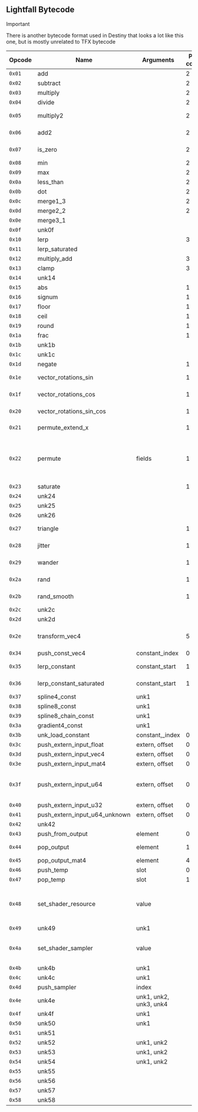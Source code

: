 ## Lightfall Bytecode
> [!IMPORTANT]  
> There is another bytecode format used in Destiny that looks a lot like this one, but is mostly unrelated to TFX bytecode

| Opcode | Name                          | Arguments              | Pop count | Operation                                                                          | Notes                                                                                             |
| ------ | ----------------------------- | ---------------------- | --------- | ---------------------------------------------------------------------------------- | ------------------------------------------------------------------------------------------------- |
| `0x01` | add                           |                        | 2         | push(`t1 + t0`)                                                                    |                                                                                                   |
| `0x02` | subtract                      |                        | 2         | push(`t1 - t0`)                                                                    |                                                                                                   |
| `0x03` | multiply                      |                        | 2         | push(`t1 * t0`)                                                                    |                                                                                                   |
| `0x04` | divide                        |                        | 2         | push(`t1 / t0`)                                                                    |                                                                                                   |
| `0x05` | multiply2                     |                        | 2         | push(`t1 * t0`)                                                                    | Exactly the same as normal multiply                                                               |
| `0x06` | add2                          |                        | 2         | push(`t1 + t0`)                                                                    | Exactly the same as normal add                                                                    |
| `0x07` | is_zero                       |                        | 2         | push(`t0 == float4(0)` )                                                           | Sets each element that is zero to 1                                                               |
| `0x08` | min                           |                        | 2         | push(`min(t1, t0)` )                                                               |                                                                                                   |
| `0x09` | max                           |                        | 2         | push(`max(t1, t0)` )                                                               |                                                                                                   |
| `0x0a` | less_than                     |                        | 2         | push(`t0 < t1`)                                                                    |                                                                                                   |
| `0x0b` | dot                           |                        | 2         | push(`dot(t1, t0)` )                                                               |                                                                                                   |
| `0x0c` | merge1_3                      |                        | 2         | push(`float4(t1.x, t0.xyz)` )                                                      |                                                                                                   |
| `0x0d` | merge2_2                      |                        | 2         | push(`float4(t1.xy, t0.xy)` )                                                      |                                                                                                   |
| `0x0e` | merge3_1                      |                        |           |                                                                                    |                                                                                                   |
| `0x0f` | unk0f                         |                        |           |                                                                                    |                                                                                                   |
| `0x10` | lerp                          |                        | 3         | push(`lerp(t2, t1, t0)`)                                                           |                                                                                                   |
| `0x11` | lerp_saturated                |                        |           | push(`saturate(lerp(t2, t1, t0))`)                                                 |                                                                                                   |
| `0x12` | multiply_add                  |                        | 3         | push(`t1 * t2 + t0`)                                                               |                                                                                                   |
| `0x13` | clamp                         |                        | 3         | push(`clamp(t2, t1, t0)`)                                                          |                                                                                                   |
| `0x14` | unk14                         |                        |           |                                                                                    |                                                                                                   |
| `0x15` | abs                           |                        | 1         | push(`abs(t0)`)                                                                    |                                                                                                   |
| `0x16` | signum                        |                        | 1         | push(`sign(t0)`)                                                                   |                                                                                                   |
| `0x17` | floor                         |                        | 1         | push(`floor(t0)`)                                                                  |                                                                                                   |
| `0x18` | ceil                          |                        | 1         | push(`ceil(t0)`)                                                                   |                                                                                                   |
| `0x19` | round                         |                        | 1         | push(`round(t0)`)                                                                  |                                                                                                   |
| `0x1a` | frac                          |                        | 1         | push(`frac(t0)`)                                                                   |                                                                                                   |
| `0x1b` | unk1b                         |                        |           |                                                                                    |                                                                                                   |
| `0x1c` | unk1c                         |                        |           |                                                                                    |                                                                                                   |
| `0x1d` | negate                        |                        | 1         | push(`-t0`)                                                                        |                                                                                                   |
| `0x1e` | vector_rotations_sin          |                        | 1         | push(`_trig_helper_vector_sin_rotations_estimate(t0)`)                             | See below for implementation                                                                      |
| `0x1f` | vector_rotations_cos          |                        | 1         | push(`_trig_helper_vector_cos_rotations_estimate(t0)`)                             | See below for implementation                                                                      |
| `0x20` | vector_rotations_sin_cos      |                        | 1         | push(`_trig_helper_vector_sin_cos_rotations_estimate(t0)`)                         | See below for implementation                                                                      |
| `0x21` | permute_extend_x              |                        | 1         | push(`v.xxxx`)                                                                     | Same as `permute 0b00_00_00_00`                                                                   |
| `0x22` | permute                       | fields                 | 1         | push(`v.????`)                                                                     | `fields` is a bitfield specifying the swizzle patterns, 2 bits per element, starting with the MSB |
| `0x23` | saturate                      |                        | 1         | push(`saturate(t0)`)                                                               |                                                                                                   |
| `0x24` | unk24                         |                        |           |                                                                                    |                                                                                                   |
| `0x25` | unk25                         |                        |           |                                                                                    |                                                                                                   |
| `0x26` | unk26                         |                        |           |                                                                                    |                                                                                                   |
| `0x27` | triangle                      |                        | 1         | push(`triangle(t0)`)                                                               | See below for implementation                                                                      |
| `0x28` | jitter                        |                        | 1         | push(`jitter(t0)`)                                                                 | See below for implementation                                                                      |
| `0x29` | wander                        |                        | 1         | push(`wander(t0)`)                                                                 | See below for implementation                                                                      |
| `0x2a` | rand                          |                        | 1         | push(`rand(t0)`)                                                                   | See below for implementation                                                                      |
| `0x2b` | rand_smooth                   |                        | 1         | push(`rand_smooth(t0)`)                                                            | See below for implementation                                                                      |
| `0x2c` | unk2c                         |                        |           |                                                                                    |                                                                                                   |
| `0x2d` | unk2d                         |                        |           |                                                                                    |                                                                                                   |
| `0x2e` | transform_vec4                |                        | 5         | push(`mul(t0, float4x4(t1, t2, t3, t4))`)                                          | Order of the matrix depends on how you push it                                                    |
| `0x34` | push_const_vec4               | constant_index         | 0         | push(`constants[constant_index]`)                                                  |                                                                                                   |
| `0x35` | lerp_constant                 | constant_start         | 1         | push(`lerp(constants[constant_start], constants[constant_start+1], t0)`)           |                                                                                                   |
| `0x36` | lerp_constant_saturated       | constant_start         | 1         | push(`saturate(lerp(constants[constant_start], constants[constant_start+1], t0))`) |                                                                                                   |
| `0x37` | spline4_const                 | unk1                   |           |                                                                                    |                                                                                                   |
| `0x38` | spline8_const                 | unk1                   |           |                                                                                    |                                                                                                   |
| `0x39` | spline8_chain_const           | unk1                   |           |                                                                                    |                                                                                                   |
| `0x3a` | gradient4_const               | unk1                   |           |                                                                                    |                                                                                                   |
| `0x3b` | unk_load_constant             | constant,_index        | 0         |                                                                                    |                                                                                                   |
| `0x3c` | push_extern_input_float       | extern, offset         | 0         | push(`get_extern<float>(stack, extern, offset*4)`)                                 | (offset is in bytes)                                                                              |
| `0x3d` | push_extern_input_vec4        | extern, offset         | 0         | push(`get_extern<float4>(stack, extern, offset*16)`)                               | (offset is in bytes)                                                                              |
| `0x3e` | push_extern_input_mat4        | extern, offset         | 0         | push(`get_extern<float4x4>(stack, extern, offset*16)`)                             | (offset is in bytes)                                                                              |
| `0x3f` | push_extern_input_u64         | extern, offset         | 0         | push(`get_extern<u64>(stack, extern, offset*8)`)                                   | Used for shader resource handles in DX11 (offset is in bytes)                                     |
| `0x40` | push_extern_input_u32         | extern, offset         | 0         | push(`get_extern<u32>(stack, extern, offset*4)`)                                   | (offset is in bytes)                                                                              |
| `0x41` | push_extern_input_u64_unknown | extern, offset         | 0         | push(`get_extern<u64>(stack, extern, offset*8)`)                                   | (offset is in bytes)                                                                              |
| `0x42` | unk42                         |                        |           |                                                                                    |                                                                                                   |
| `0x43` | push_from_output              | element                | 0         | push(`cbuffer[element]`)                                                           |                                                                                                   |
| `0x44` | pop_output                    | element                | 1         | `cbuffer[element] = t0`                                                            | Cbuffer is an array of float4's                                                                   |
| `0x45` | pop_output_mat4               | element                | 4         | `cbuffer[element..element+4] = [t0, t1, t2, t3]`                                   |                                                                                                   |
| `0x46` | push_temp                     | slot                   | 0         | push(`temp[slot]`)                                                                 |                                                                                                   |
| `0x47` | pop_temp                      | slot                   | 1         | `temp[slot] = t0`                                                                  |                                                                                                   |
| `0x48` | set_shader_resource           | value                  |           |                                                                                    | `value` is `ttttsssss`, where `t` is a `TfxShaderStage`, and `s` the assignment slot              |
| `0x49` | unk49                         | unk1                   |           |                                                                                    |                                                                                                   |
| `0x4a` | set_shader_sampler            | value                  |           |                                                                                    | See `set_shader_resource` for decoding the value                                                  |
| `0x4b` | unk4b                         | unk1                   |           |                                                                                    |                                                                                                   |
| `0x4c` | unk4c                         | unk1                   |           |                                                                                    |                                                                                                   |
| `0x4d` | push_sampler                  | index                  |           | push(`technique_samplers[index]`)                                                  |                                                                                                   |
| `0x4e` | unk4e                         | unk1, unk2, unk3, unk4 |           |                                                                                    |                                                                                                   |
| `0x4f` | unk4f                         | unk1                   |           |                                                                                    |                                                                                                   |
| `0x50` | unk50                         | unk1                   |           |                                                                                    |                                                                                                   |
| `0x51` | unk51                         |                        |           |                                                                                    |                                                                                                   |
| `0x52` | unk52                         | unk1, unk2             |           |                                                                                    |                                                                                                   |
| `0x53` | unk53                         | unk1, unk2             |           |                                                                                    |                                                                                                   |
| `0x54` | unk54                         | unk1, unk2             |           |                                                                                    |                                                                                                   |
| `0x55` | unk55                         |                        |           |                                                                                    |                                                                                                   |
| `0x56` | unk56                         |                        |           |                                                                                    |                                                                                                   |
| `0x57` | unk57                         |                        |           |                                                                                    |                                                                                                   |
| `0x58` | unk58                         |                        |           |                                                                                    |                                                                                                   |